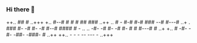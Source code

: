 ### Hi there 👋

<!--
**Ali-TM-original/Ali-TM-original** is a ✨ _special_ ✨ repository because its `README.md` (this file) appears on your GitHub profile.

Here are some ideas to get you started:

- 🔭 I’m currently working on ...
- 🌱 I’m currently learning ...
- 👯 I’m looking to collaborate on ...
- 🤔 I’m looking for help with ...
- 💬 Ask me about ...
- 📫 How to reach me: ...
- 😄 Pronouns: ...
- ⚡ Fun fact: ...
-->
++..   ##                   #                   ..+++
+..   #--#    #       #     #       ##     ###   ..++
..    #  -   #-#     #-#    ###     --#   #---#   ..+
.    ###    #- -#   #- -#   #--#   ####   #   -    ..
..   -#-    -# #-   -# #-   #  #  #---#   #       ..+
+..   #      -#-     -#-    -##-  -###-   #      ..++
++..  -       -       -      --    ---    -     ..+++
